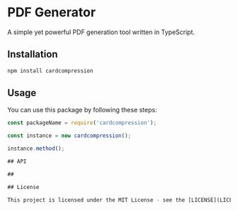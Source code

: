 # PDF Generator

A simple yet powerful PDF generation tool written in TypeScript.

## Installation

```bash
npm install cardcompression
```


## Usage

You can use this package by following these steps:

```javascript
const packageName = require('cardcompression');

const instance = new cardcompression();

instance.method();

## API

##

## License

This project is licensed under the MIT License - see the [LICENSE](LICENSE) file for details.
